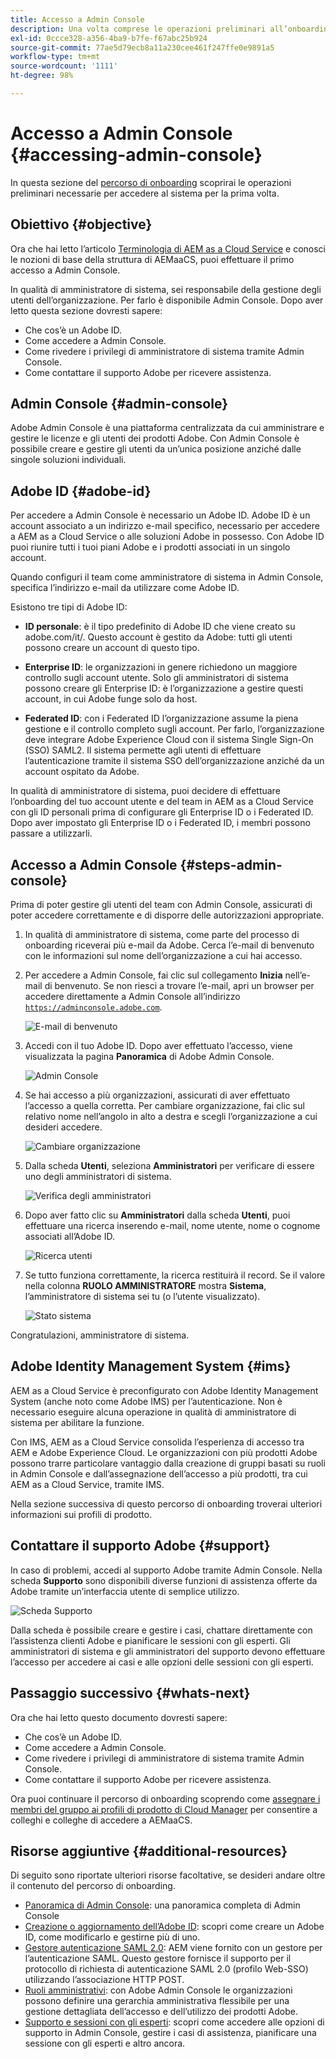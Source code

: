 ```yaml
---
title: Accesso a Admin Console
description: Una volta comprese le operazioni preliminari all’onboarding e le nozioni di base della struttura di AEMaaCS, puoi effettuare il primo accesso a Admin Console.
exl-id: 0ccce328-a356-4ba9-b7fe-f67abc25b924
source-git-commit: 77ae5d79ecb8a11a230cee461f247ffe0e9891a5
workflow-type: tm+mt
source-wordcount: '1111'
ht-degree: 98%

---
```


# Accesso a Admin Console {#accessing-admin-console}

In questa sezione del [percorso di onboarding](overview.md) scoprirai le operazioni preliminari necessarie per accedere al sistema per la prima volta.

## Obiettivo {#objective}

Ora che hai letto l’articolo [Terminologia di AEM as a Cloud Service](terminology.md) e conosci le nozioni di base della struttura di AEMaaCS, puoi effettuare il primo accesso a Admin Console.

In qualità di amministratore di sistema, sei responsabile della gestione degli utenti dell’organizzazione. Per farlo è disponibile Admin Console. Dopo aver letto questa sezione dovresti sapere:

* Che cos’è un Adobe ID.
* Come accedere a Admin Console.
* Come rivedere i privilegi di amministratore di sistema tramite Admin Console.
* Come contattare il supporto Adobe per ricevere assistenza.

## Admin Console {#admin-console}

Adobe Admin Console è una piattaforma centralizzata da cui amministrare e gestire le licenze e gli utenti dei prodotti Adobe. Con Admin Console è possibile creare e gestire gli utenti da un’unica posizione anziché dalle singole soluzioni individuali.

## Adobe ID {#adobe-id}

Per accedere a Admin Console è necessario un Adobe ID. Adobe ID è un account associato a un indirizzo e-mail specifico, necessario per accedere a AEM as a Cloud Service o alle soluzioni Adobe in possesso. Con Adobe ID puoi riunire tutti i tuoi piani Adobe e i prodotti associati in un singolo account.

Quando configuri il team come amministratore di sistema in Admin Console, specifica l’indirizzo e-mail da utilizzare come Adobe ID.

Esistono tre tipi di Adobe ID:

* **ID personale**: è il tipo predefinito di Adobe ID che viene creato su adobe.com/it/. Questo account è gestito da Adobe: tutti gli utenti possono creare un account di questo tipo.

* **Enterprise ID**: le organizzazioni in genere richiedono un maggiore controllo sugli account utente. Solo gli amministratori di sistema possono creare gli Enterprise ID: è l’organizzazione a gestire questi account, in cui Adobe funge solo da host.

* **Federated ID**: con i Federated ID l’organizzazione assume la piena gestione e il controllo completo sugli account. Per farlo, l’organizzazione deve integrare Adobe Experience Cloud con il sistema Single Sign-On (SSO) SAML2. Il sistema permette agli utenti di effettuare l’autenticazione tramite il sistema SSO dell’organizzazione anziché da un account ospitato da Adobe.

In qualità di amministratore di sistema, puoi decidere di effettuare l’onboarding del tuo account utente e del team in AEM as a Cloud Service con gli ID personali prima di configurare gli Enterprise ID o i Federated ID. Dopo aver impostato gli Enterprise ID o i Federated ID, i membri possono passare a utilizzarli.

## Accesso a Admin Console {#steps-admin-console}

Prima di poter gestire gli utenti del team con Admin Console, assicurati di poter accedere correttamente e di disporre delle autorizzazioni appropriate.

1. In qualità di amministratore di sistema, come parte del processo di onboarding riceverai più e-mail da Adobe. Cerca l’e-mail di benvenuto con le informazioni sul nome dell’organizzazione a cui hai accesso.

1. Per accedere a Admin Console, fai clic sul collegamento **Inizia** nell’e-mail di benvenuto. Se non riesci a trovare l’e-mail, apri un browser per accedere direttamente a Admin Console all’indirizzo [`https://adminconsole.adobe.com`](https://adminconsole.adobe.com).

   ![E-mail di benvenuto](/help/journey-onboarding/assets/get-started-email.png)

1. Accedi con il tuo Adobe ID. Dopo aver effettuato l’accesso, viene visualizzata la pagina **Panoramica** di Adobe Admin Console.

   ![Admin Console](/help/journey-onboarding/assets/get-started1.png)

1. Se hai accesso a più organizzazioni, assicurati di aver effettuato l’accesso a quella corretta. Per cambiare organizzazione, fai clic sul relativo nome nell’angolo in alto a destra e scegli l’organizzazione a cui desideri accedere.

   ![Cambiare organizzazione](/help/journey-onboarding/assets/admin-console-orgswitch.png)

1. Dalla scheda **Utenti**, seleziona **Amministratori** per verificare di essere uno degli amministratori di sistema.

   ![Verifica degli amministratori](/help/journey-onboarding/assets/get-started2.png)

1. Dopo aver fatto clic su **Amministratori** dalla scheda **Utenti**, puoi effettuare una ricerca inserendo e-mail, nome utente, nome o cognome associati all’Adobe ID.

   ![Ricerca utenti](/help/journey-onboarding/assets/get-started3.png)

1. Se tutto funziona correttamente, la ricerca restituirà il record. Se il valore nella colonna **RUOLO AMMINISTRATORE** mostra **Sistema**, l’amministratore di sistema sei tu (o l’utente visualizzato).

   ![Stato sistema](/help/journey-onboarding/assets/get-started4.png)

Congratulazioni, amministratore di sistema.

## Adobe Identity Management System {#ims}

AEM as a Cloud Service è preconfigurato con Adobe Identity Management System (anche noto come Adobe IMS) per l’autenticazione. Non è necessario eseguire alcuna operazione in qualità di amministratore di sistema per abilitare la funzione.

Con IMS, AEM as a Cloud Service consolida l’esperienza di accesso tra AEM e Adobe Experience Cloud. Le organizzazioni con più prodotti Adobe possono trarre particolare vantaggio dalla creazione di gruppi basati su ruoli in Admin Console e dall’assegnazione dell’accesso a più prodotti, tra cui AEM as a Cloud Service, tramite IMS.

Nella sezione successiva di questo percorso di onboarding troverai ulteriori informazioni sui profili di prodotto.

## Contattare il supporto Adobe {#support}

In caso di problemi, accedi al supporto Adobe tramite Admin Console. Nella scheda **Supporto** sono disponibili diverse funzioni di assistenza offerte da Adobe tramite un’interfaccia utente di semplice utilizzo.

![Scheda Supporto](/help/journey-onboarding/assets/support-menu.png)

Dalla scheda è possibile creare e gestire i casi, chattare direttamente con l’assistenza clienti Adobe e pianificare le sessioni con gli esperti. Gli amministratori di sistema e gli amministratori del supporto devono effettuare l’accesso per accedere ai casi e alle opzioni delle sessioni con gli esperti.

## Passaggio successivo {#whats-next}

Ora che hai letto questo documento dovresti sapere:

* Che cos’è un Adobe ID.
* Come accedere a Admin Console.
* Come rivedere i privilegi di amministratore di sistema tramite Admin Console.
* Come contattare il supporto Adobe per ricevere assistenza.

Ora puoi continuare il percorso di onboarding scoprendo come [assegnare i membri del gruppo ai profili di prodotto di Cloud Manager](assign-profiles-cloud-manager.md) per consentire a colleghi e colleghe di accedere a AEMaaCS.

## Risorse aggiuntive {#additional-resources}

Di seguito sono riportate ulteriori risorse facoltative, se desideri andare oltre il contenuto del percorso di onboarding.

* [Panoramica di Admin Console](https://helpx.adobe.com/it/enterprise/using/admin-console.html): una panoramica completa di Admin Console
* [Creazione o aggiornamento dell’Adobe ID](https://helpx.adobe.com/it/manage-account/using/create-update-adobe-id.html#HowtocreateorupdateyourAdobeID/): scopri come creare un Adobe ID, come modificarlo e gestirne più di uno.
* [Gestore autenticazione SAML 2.0](https://experienceleague.adobe.com/docs/experience-manager-65/administering/security/saml-2-0-authenticationhandler.html?lang=it): AEM viene fornito con un gestore per l’autenticazione SAML. Questo gestore fornisce il supporto per il protocollo di richiesta di autenticazione SAML 2.0 (profilo Web-SSO) utilizzando l’associazione HTTP POST.
* [Ruoli amministrativi](https://helpx.adobe.com/it/enterprise/using/admin-roles.ug.html): con Adobe Admin Console le organizzazioni possono definire una gerarchia amministrativa flessibile per una gestione dettagliata dell’accesso e dell’utilizzo dei prodotti Adobe.
* [Supporto e sessioni con gli esperti](https://helpx.adobe.com/it/enterprise/admin-guide.html/enterprise/using/support-for-experience-cloud.ug.html): scopri come accedere alle opzioni di supporto in Admin Console, gestire i casi di assistenza, pianificare una sessione con gli esperti e altro ancora.
